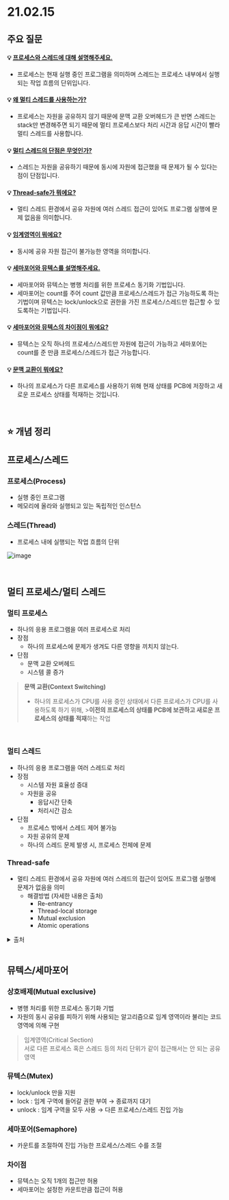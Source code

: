 # 21.02.15

## 주요 질문

#### 💡 [프로세스와 스레드에 대해 설명해주세요.](#프로세스스레드)
   * 프로세스는 현재 실행 중인 프로그램을 의미하며 스레드는 프로세스 내부에서 실행되는 작업 흐름의 단위입니다.
   
#### 💡 [왜 멀티 스레드를 사용하는가?](#멀티-스레드)
   * 프로세스는 자원을 공유하지 않기 때문에 문맥 교환 오버헤드가 큰 반면 스레드는 stack만 변경해주면 되기 때문에 멀티 프로세스보다 처리 시간과 응답 시간이 빨라 멀티 스레드를 사용합니다.
   
#### 💡 [멀티 스레드의 단점은 무엇인가?](#멀티-스레드)  
   * 스레드는 자원을 공유하기 때문에 동시에 자원에 접근했을 때 문제가 될 수 있다는 점이 단점입니다.

#### 💡 [Thread-safe가 뭐에요?](#thread-safe)  
* 멀티 스레드 환경에서 공유 자원에 여러 스레드 접근이 있어도 프로그램 실행에 문제 없음을 의미합니다.

#### 💡 [임계영역이 뭐에요?](#상호배제)
* 동시에 공유 자원 접근이 불가능한 영역을 의미합니다.

#### 💡 [세마포어와 뮤텍스를 설명해주세요.](#뮤텍스세마포어)  
* 세마포어와 뮤텍스는 병행 처리를 위한 프로세스 동기화 기법입니다.
* 세마포어는 count를 주어 count 값만큼 프로세스/스레드가 접근 가능하도록 하는 기법이며 뮤텍스는 lock/unlock으로 권한을 가진 프로세스/스레드만 접근할 수 있도록하는 기법입니다.

#### 💡 [세마포어와 뮤텍스의 차이점이 뭐에요?](#차이점)
* 뮤텍스는 오직 하나의 프로세스/스레드만 자원에 접근이 가능하고 세마포어는 count를 준 만큼 프로세스/스레드가 접근 가능합니다.

#### 💡 [문맥 교환이 뭐에요?](#멀티-프로세스)
* 하나의 프로세스가 다른 프로세스를 사용하기 위해 현재 상태를 PCB에 저장하고 새로운 프로세스 상태를 적재하는 것입니다.


<br/>

## ⭐ 개념 정리

## 프로세스/스레드
### 프로세스(Process)
   * 실행 중인 프로그램
   * 메모리에 올라와 실행되고 있는 독립적인 인스턴스

### 스레드(Thread)
   * 프로세스 내에 실행되는 작업 흐름의 단위

   ![image](https://user-images.githubusercontent.com/36289638/107939008-7fe8b980-6fc9-11eb-88ac-22e1ff5c7b1c.png)

<br/>


## 멀티 프로세스/멀티 스레드
### 멀티 프로세스  
* 하나의 응용 프로그램을 여러 프로세스로 처리
* 장점
    * 하나의 프로세스에 문제가 생겨도 다른 영향을 끼치지 않는다.
* 단점
    * 문맥 교환 오버헤드
    * 시스템 콜 증가

>**문맥 교환(Context Switching)**
>* 하나의 프로세스가 CPU를 사용 중인 상태에서 다른 프로세스가 CPU를 사용하도록 하기 위해, >**이전의 프로세스의 상태를 PCB에 보관하고 새로운 프로세스의 상태를 적재**하는 작업

<br/>

### 멀티 스레드
* 하나의 응용 프로그램을 여러 스레드로 처리
* 장점
    * 시스템 자원 효율성 증대
    * 자원을 공유  
        * 응답시간 단축
        * 처리시간 감소
* 단점
    * 프로세스 밖에서 스레드 제어 불가능
    * 자원 공유의 문제
    * 하나의 스레드 문제 발생 시, 프로세스 전체에 문제

### Thread-safe
* 멀티 스레드 환경에서 공유 자원에 여러 스레드의 접근이 있어도 프로그램 실행에 문제가 없음을 의미
    * 해결방법 (자세한 내용은 출처)
        * Re-entrancy
        * Thread-local storage
        * Mutual exclusion
        * Atomic operations

<details markdown="1">
    <summary>출처</summary>
    <!--summary 아래 빈칸 공백 두고 내용을 적는공간-->
    https://greatleee.github.io/what_is_the_thread_safety
</details>

<br/>  

## 뮤텍스/세마포어
### 상호배제(Mutual exclusive)  
* 병행 처리를 위한 프로세스 동기화 기법  
* 자원의 동시 공유를 피하기 위해 사용되는 알고리즘으로 임계 영역이라 불리는 코드 영역에 의해 구현
> 임계영역(Critical Section)  
> 서로 다른 프로세스 혹은 스레드 등의 처리 단위가 같이 접근해서는 안 되는 공유 영역

### 뮤텍스(Mutex)  
* lock/unlock 만을 지원
* lock : 임계 구역에 들어갈 권한 부여 → 종료까지 대기
* unlock : 임계 구역을 모두 사용 → 다른 프로세스/스레드 진입 가능

### 세마포어(Semaphore)  
* 카운트를 조절하여 진입 가능한 프로세스/스레드 수를 조절

### 차이점
* 뮤텍스는 오직 1개의 접근만 허용
* 세마포어는 설정한 카운트만큼 접근이 허용

